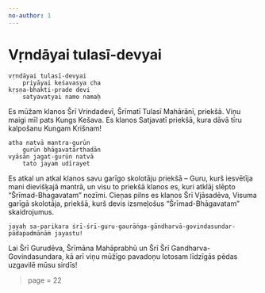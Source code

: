 ```yaml
---
no-author: 1
---
```


# Vṛndāyai tulasī-devyai

    vṛndāyai tulasī-devyai
        priyāyai keśavasya cha
    kṛṣṇa-bhakti-prade devi
        satyavatyai namo namaḥ

Es mūžam klanos Šrī Vrindadevī, Šrīmatī Tulasī Mahārānī, priekšā. Viņu maigi mīl pats Kungs Kešava. Es klanos Satjavatī priekšā, kura dāvā tīru kalpošanu Kungam Krišnam!

    atha natvā mantra-gurūn
        gurūn bhāgavatārthadān
    vyāsān jagat-gurūn natvā
        tato jayam udīrayet

Es atkal un atkal klanos savu garīgo skolotāju priekšā – Guru, kurš iesvētīja mani dievišķajā mantrā, un visu to priekšā klanos es, kuri atklāj slēpto “Šrīmad-Bhagavatam” nozīmi. Cieņas pilns es klanos Šrī Vjāsadēva, Visuma garīgā skolotāja, priekšā, kurš devis izsmeļošus “Šrīmad-Bhāgavatam” skaidrojumus.

    jayaḥ sa-parikara śrī-śrī-guru-gaurāṅga-gāndharvā-govindasundar-pādapadmānāṁ jayastu!

Lai Šrī Gurudēva, Šrīmāna Mahāprabhū un Šrī Šrī Gandharva-Govindasundara, kā arī viņu mūžīgo pavadoņu lotosam līdzīgās pēdas uzgavilē mūsu sirdīs!


> page = 22
